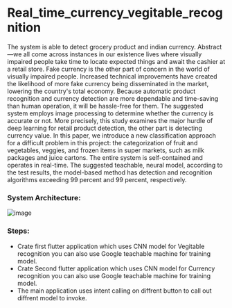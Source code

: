 <h1>Real_time_currency_vegitable_recognition</h1>

The system is able to detect grocery product and indian currency. Abstract—we all come across instances in our existence lives where visually impaired people take time to locate expected things and await the cashier at a retail store. Fake currency is the other part of concern in the world of visually impaired people. Increased technical improvements have created the likelihood of more fake currency being disseminated in the market, lowering the country's total economy. Because automatic product recognition and currency detection are more dependable and time-saving than human operation, it will be hassle-free for them. The suggested system employs image processing to determine whether the currency is accurate or not. More precisely, this study examines the major hurdle of deep learning for retail product detection, the other part is detecting currency value. In this paper, we introduce a new classification approach for a difficult problem in this project: the categorization of fruit and vegetables, veggies, and frozen items in super markets, such as milk packages and juice cartons. The entire system is self-contained and operates in real-time. The suggested teachable, neural model, according to the test results, the model-based method has detection and recognition algorithms exceeding 99 percent and 99 percent, respectively.

<h3>System Architecture:</h3>

![image](https://github.com/Sanket-IT/Grocery_Currency/assets/90542972/1af76416-d17b-4aa3-8c19-e51472d3b876)

<h3>Steps:</h3>

- Crate first flutter application which uses CNN model for Vegitable recognition you can also use Google teachable machine for training model.
- Crate Second flutter application which uses CNN model for Currency recognition you can also use Google teachable machine for training model.
- The main application uses intent calling on diffrent button to call out diffrent model to invoke.
